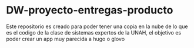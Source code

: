 # DW-proyecto-entregas-producto
Este repositorio es creado para poder tener una copia en la nube de lo que es el codigo de la clase de sistemas expertos de la UNAH, el objetivo es poder crear un app muy parecida a hugo o glovo
